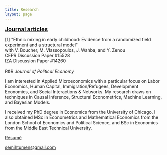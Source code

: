 ```yaml
---
title: Research
layout: page
---
```


<p><font size="+1"><b><u>Journal articles</u></b></font></p>

<p>[1] "Ethnic mixing in early childhood: Evidence from a randomized field
experiment and a structural model"
<br>with V. Boucher, M. Vlassopoulos, J. Wahba, and Y. Zenou
<br>CEPR Discussion Paper #15528
<br>IZA Discussion Paper #14260
<br>
<br>R&R <i>Journal of Political Economy</i></p>

<p>I am interested in Applied Microeconomics with a particular focus on Labor
Economics, Human Capital, Immigration/Refugees, Development Economics, and Social Interactions & Networks.
My research draws on techniques in Causal Inference, Structural Econometrics,
Machine Learning, and Bayesian Models.</p>

<p>I received my PhD degree in Economics from the University of Chicago. I also obtained
MSc in Econometrics and Mathematical Economics from the London School of Economics
and Political Science, and BSc in Economics from the Middle East Technical University.</p>

<a href="https://semihtumen.github.io/assets/CV_STumen.pdf">Résumé</a>

<a href="mailto:semihtumen@gmail.com">semihtumen@gmail.com</a>
